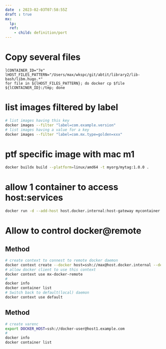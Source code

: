 ```yaml
---
date  : 2023-02-03T07:58:55Z
draft : true
mx:  
  lp:
  ref:
    - child: definition/port
---
```



# Copy several files
```shell
lCONTAINER_ID="7e"
lHOST_FILES_PATTERN="/Users/max/wkspc/git/abtit/library2/lib-bash/libm.hugo.*"
for file in ${lHOST_FILES_PATTERN}; do docker cp $file ${lCONTAINER_ID}:/tmp; done
```

# list images filtered by label
```bash
# list images having this key
docker images --filter "label=com.example.version"
# list images having a value for a key
docker images --filter "label=com.mx.type=golden=xxx"

```
# ptf specific image with mac m1
```bash
docker buildx build --platform=linux/amd64 -t myorg/mytag:1.0.0 .
```

# allow 1 container to access host:services
```bash
docker run -d --add-host host.docker.internal:host-gateway mycontainer
```


# Allow to control docker@remote
## Method
```bash
# create context to connest to remote docker daemon
docker context create --docker host=ssh://max@host.docker.internal --description="Remote engine" mx-docker-remote
# allow docker client to use this context
docker context use mx-docker-remote
# 
docker info
docker container list
# Switch back to default(local) daemon
docker context use default
```
## Method
```bash
# create varenc
export DOCKER_HOST=ssh://docker-user@host1.example.com
# 
docker info
docker container list
```
